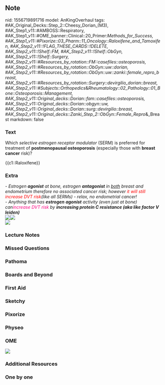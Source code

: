 ## Note
nid: 1556719891716
model: AnKingOverhaul
tags: #AK_Original_Decks::Step_2::Cheesy_Dorian_(M3), #AK_Step1_v11::#AMBOSS::Respiratory, #AK_Step1_v11::#OME_banner::Clinical::20_Primer:_Methods_for_Success, #AK_Step1_v11::#Pixorize::03_Pharm::11_Oncology::Raloxifene_and_Tamoxifen, #AK_Step2_v11::!FLAG_THESE_CARDS::!DELETE, #AK_Step2_v11::!Shelf::FM, #AK_Step2_v11::!Shelf::ObGyn, #AK_Step2_v11::!Shelf::Surgery, #AK_Step2_v11::#Resources_by_rotation::FM::casefiles::osteoporosis, #AK_Step2_v11::#Resources_by_rotation::ObGyn::uw::dorian, #AK_Step2_v11::#Resources_by_rotation::ObGyn::uw::zanki::female_repro_breast, #AK_Step2_v11::#Resources_by_rotation::Surgery::devirgilio_dorian::breast, #AK_Step2_v11::#Subjects::Orthopedics_&_Rheumatology::02_Pathology::01_Bone::Osteoporosis::Management, #AK_Step2_v11::Original_decks::Dorian::fam::casefiles::osteoporosis, #AK_Step2_v11::Original_decks::Dorian::obgyn::uw, #AK_Step2_v11::Original_decks::Dorian::surg::devirgilio::breast, #AK_Step2_v11::Original_decks::Zanki_Step_2::ObGyn::Female_Repro_&_Breast
markdown: false

### Text
Which <i>selective estrogen receptor modulator</i> (SERM) is
preferred for treatment of <b>postmenopausal osteoporosis</b>
(especially those with <b>breast cancer</b> risk)?
<div>
  {{c1::Raloxifene}}
</div>

### Extra
<div>
  <div>
    <div>
      <i>- Estrogen <b>agonist</b> at bone, estrogen
      <b>antagonist</b> in <u>both</u> breast and endometrium
      therefore no associated cancer risk; however <font color=
      "#FF0000" style="">it will still increase DVT
      risk</font>(like all SERMs) - relax, no endometrial
      cancer!</i>
    </div>
    <div>
      <i>- Anything that has <b>estrogen</b> <b>agonist</b>
      activity (even just at bone) can<font color=
      "#FC0280">increase DVT risk</font> by <b>increasing protein C
      resistance (aka like factor V leiden)</b></i>
    </div>
    <div>
      <i><img src="paste-327246443184607.jpg"><img src=
      "SERM_1358629116483.png"></i>
    </div>
  </div>
</div>
<div>
  <i><img src="paste-3038229800419331.jpg"></i>
</div>

### Lecture Notes


### Missed Questions


### Pathoma


### Boards and Beyond


### First Aid


### Sketchy


### Pixorize


### Physeo


### OME
<div class="ome-widget">
  <a href="https://onlinemeded.org/spa/surgery?ref=anki"><img src=
  "_OME_AnkiFlashcards_Topic_6.png"></a>
</div>

### Additional Resources


### One by one

